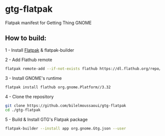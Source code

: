 # gtg-flatpak
Flatpak manifest for Getting Thing GNOME

## How to build:
1 - Install [Flatpak](https://flatpak.org/setup/) & flatpak-builder

2 - Add Flathub remote

```bash
flatpak remote-add --if-not-exists flathub https://dl.flathub.org/repo/flathub.flatpakrepo
```

3 - Install GNOME's runtime

```bash
flatpak install flathub org.gnome.Platform//3.32
```

4 - Clone the repository

```bash
git clone https://github.com/bilelmoussaoui/gtg-flatpak
cd ./gtg-flatpak
``` 

5 - Build & Install GTG's Flatpak package

```bash
flatpak-builder --install app org.gnome.Gtg.json --user
```
